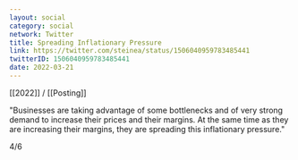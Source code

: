 ```yaml
---
layout: social
category: social
network: Twitter
title: Spreading Inflationary Pressure
link: https://twitter.com/steinea/status/1506040959783485441
twitterID: 1506040959783485441
date: 2022-03-21
---
```


[[2022]] / [[Posting]]

"Businesses are taking advantage of some bottlenecks and of very strong demand to increase their prices and their margins. At the same time as they are increasing their margins, they are spreading this inflationary pressure."

4/6

